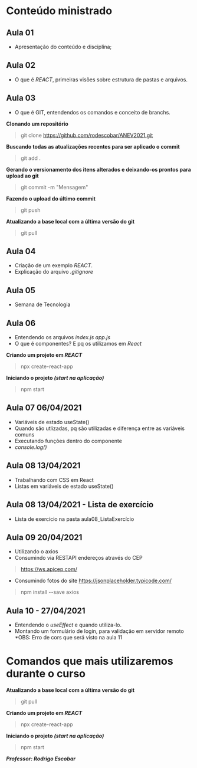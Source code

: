 # Conteúdo ministrado

## Aula 01
- Apresentação do conteúdo e disciplina;

## Aula 02
- O que é _REACT_, primeiras visões sobre estrutura de pastas e arquivos.

## Aula 03
- O que é GIT, entendendos os comandos e conceito de branchs.

**Clonando um repositório**
> git clone https://github.com/rodescobar/ANEV2021.git

**Buscando todas as atualizações recentes para ser aplicado o commit**
> git add .

**Gerando o versionamento dos itens alterados e deixando-os prontos para upload ao git**
> git commit -m "Mensagem"

**Fazendo o upload do último commit**
> git push

**Atualizando a base local com a última versão do git**
> git pull

## Aula 04 
- Criação de um exemplo _REACT_.
- Explicação do arquivo _.gitignore_

## Aula 05
- Semana de Tecnologia

## Aula 06
- Entendendo os arquivos
_index.js_
_app.js_
- O que é componentes? E pq os utilizamos em _React_

**Criando um projeto em _REACT_**
> npx create-react-app <nome>

**Iniciando o projeto _(start na aplicação)_**
> npm start



## Aula 07 06/04/2021
- Variáveis de estado useState()
- Quando são utlizadas, pq são utilizadas e diferença entre as variáveis comuns
- Executando funções dentro do componente
- _console.log()_

## Aula 08 13/04/2021
- Trabalhando com CSS em React
- Listas em variáveis de estado useState()

## Aula 08 13/04/2021 - Lista de exercício
- Lista de exercício na pasta aula08_ListaExercício

## Aula 09 20/04/2021
- Utilizando o axios
- Consumindo via RESTAPI endereços através do CEP
>https://ws.apicep.com/

- Consumindo fotos do site 
https://jsonplaceholder.typicode.com/

> npm install --save axios

## Aula 10 - 27/04/2021
- Entendendo o _useEffect_ e quando utiliza-lo.
- Montando um formulário de login, para validação em servidor remoto
    *OBS: Erro de cors que será visto na aula 11


# Comandos que mais utilizaremos durante o curso
**Atualizando a base local com a última versão do git**
> git pull

**Criando um projeto em _REACT_**
> npx create-react-app <nome>

**Iniciando o projeto _(start na aplicação)_**
> npm start

***Professor: Rodrigo Escobar***